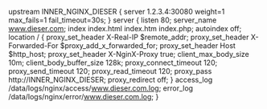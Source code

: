 upstream INNER_NGINX_DIESER {
    server 1.2.3.4:30080 weight=1 max_fails=1 fail_timeout=30s;
}
server {
    listen 80;
    server_name www.dieser.com;
    index index.html index.htm index.php;
    autoindex off;
    location / {
        proxy_set_header X-Real-IP $remote_addr;
        proxy_set_header X-Forwarded-For $proxy_add_x_forwarded_for;
        proxy_set_header Host $http_host;
        proxy_set_header X-NginX-Proxy true;
        client_max_body_size 10m;
        client_body_buffer_size 128k;
        proxy_connect_timeout 120;
        proxy_send_timeout 120;
        proxy_read_timeout 120;
        proxy_pass http://INNER_NGINX_DIESER;
        proxy_redirect off;
    }
    access_log  /data/logs/nginx/access/www.dieser.com.log;
    error_log   /data/logs/nginx/error/www.dieser.com.log;
}